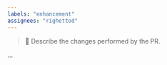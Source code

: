 ```yaml
---
labels: "enhancement"
assignees: "righettod"
---
```

> 💬 Describe the changes performed by the PR.

...
